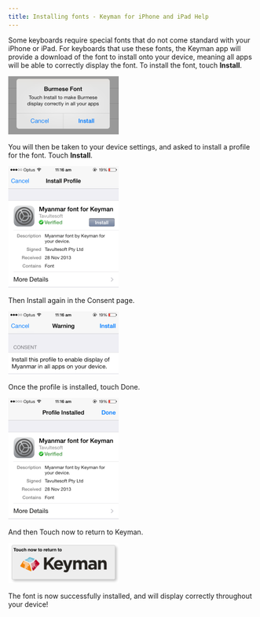 ```yaml
---
title: Installing fonts - Keyman for iPhone and iPad Help
---
```


Some keyboards require special fonts that do not come standard with your iPhone or iPad. 
For keyboards that use these fonts, the Keyman app will provide a download of the font to install onto your device, 
meaning all apps will be able to correctly display the font. To install the font, touch **Install**.

![](../ios_images/font-dl1.png)

You will then be taken to your device settings, and asked to install a profile for the font. Touch **Install**.

![](../ios_images/font-dl2.png)

Then <span class="command">Install</span> again in the Consent page.

![](../ios_images/font-dl3.png)

Once the profile is installed, touch <span class="command">Done</span>.

![](../ios_images/font-dl4.png)

And then <span class="command">Touch now to return to Keyman</span>.

![](../ios_images/font-dl5.png)

The font is now successfully installed, and will display correctly throughout your device!
